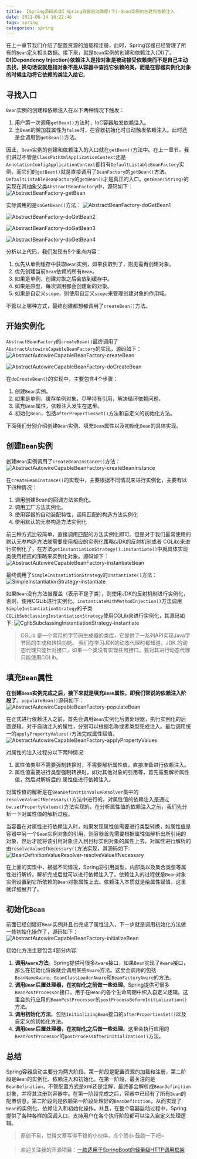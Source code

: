 ```yaml
---
title: 【Spring源码阅读】Spring容器启动原理(下)-Bean实例的创建和依赖注入
date: 2021-06-14 10:22:46
tags: spring
categories: spring
---
```


在上一章节我们介绍了配置资源的加载和注册，此时，Spring容器已经管理了所有的`Bean`定义相关数据。接下来，就是`Bean`实例的创建和依赖注入(DI)了。**DI(Dependency Injection)依赖注入是指对象是被动接受依赖类而不是自己主动去找，换句话说就是指对象不是从容器中查找它依赖的类，而是在容器实例化对象的时候主动将它依赖的类注入给它**。

<!--more-->

## 寻找入口

`Bean`实例的创建和依赖注入在以下两种情况下触发：

1. 用户第一次调用`getBean()`方法时，IoC容器触发依赖注入。
2. 当`Bean`的懒加载属性为`false`时，在容器初始化时自动触发依赖注入。此时还是会调用到`getBean()`方法。

因此，`Bean`实例的创建和依赖注入的入口就在`getBean()`方法中。在上一章节，我们讲过不管是`ClassPathXmlApplicationContext`还是`AnnotationConfigApplicationContext`都持有`DefaultListableBeanFactory`实例。而它们的`getBean()`就是直接调用了`BeanFactory`的`getBean()`方法。`DefaultListableBeanFactory`的`getBean()`才是真正的入口。`getBean(String)`的实现在其抽象父类`AbstractBeanFactory`中，源码如下：
![AbstractBeanFactory-getBean](https://chentianming11.github.io/images/spring/di/AbstractBeanFactory-getBean.png)

实际调用的是`doGetBean()`方法：
![AbstractBeanFactory-doGetBean1](https://chentianming11.github.io/images/spring/di/AbstractBeanFactory-doGetBean1.png)

![AbstractBeanFactory-doGetBean2](https://chentianming11.github.io/images/spring/di/AbstractBeanFactory-doGetBean2.png)

![AbstractBeanFactory-doGetBean3](https://chentianming11.github.io/images/spring/di/AbstractBeanFactory-doGetBean3.png)

![AbstractBeanFactory-doGetBean4](https://chentianming11.github.io/images/spring/di/AbstractBeanFactory-doGetBean4.png)

分析以上代码，我们发现有5个重点内容：

1. 优先从单例缓存中获取`Bean`实例，如果获取到了，则无需再创建对象。
2. 优先创建当前`Bean`依赖的所有`Bean`。
3. 如果是单例，创建对象之后会放到缓存中。
4. 如果是原型，每次调用都会创建新的对象。
5. 如果是自定义`scope`，则使用自定义`scope`来管理创建对象的作用域。

不管以上哪种方式，最终创建都想都调用了`createBean()`方法。

## 开始实例化

`AbstractBeanFactory`的`createBean()`最终调用了`AbstractAutowireCapableBeanFactory`的实现，源码如下：
![AbstractAutowireCapableBeanFactory-createBean](https://chentianming11.github.io/images/spring/di/AbstractAutowireCapableBeanFactory-createBean.png)

![AbstractAutowireCapableBeanFactory-doCreateBean](https://chentianming11.github.io/images/spring/di/AbstractAutowireCapableBeanFactory-doCreateBean.png)

在`doCreateBean()`的实现中，主要包含4个步骤：

1. 创建`Bean`实例。
2. 如果是单例，缓存单例对象，尽早持有引用，解决循环依赖问题。
3. 填充`Bean`属性，依赖注入发生在这里。
4. 初始化`Bean`，包括`afterPropertiesSet()`方法和自定义的初始化方法。

下面我们分别介绍创建`Bean`实例、填充`Bean`属性以及初始化`Bean`的具体实现。

## 创建`Bean`实例

创建`Bean`实例调用了`createBeanInstance()`方法：
![AbstractAutowireCapableBeanFactory-createBeanInstance](https://chentianming11.github.io/images/spring/di/AbstractAutowireCapableBeanFactory-createBeanInstance.png)

在`createBeanInstance()`的实现中，主要根据不同情况来进行实例化，主要有以下四种情况：

1. 调用创建Bean的回调方法实例化。
2. 调用工厂方法实例化。
3. 使用容器的自动装配特性，调用匹配的构造方法实例化
4. 使用默认的无参构造方法实例化

前三种方式比较简单，直接调用匹配的方法实例化即可。但是对于我们最常使用的默认无参构造方法就需要使用相应的实例化策略(JDK的反射机制或者 CGLib)来进行实例化了，在方法`getInstantiationStrategy().instantiate()`中就具体实现类使用相应的策略来实例化对象。源码如下：
![AbstractAutowireCapableBeanFactory-instantiateBean](https://chentianming11.github.io/images/spring/di/AbstractAutowireCapableBeanFactory-instantiateBean.png)

最终调用了`SimpleInstantiationStrategy`的`instantiate()`方法：
![SimpleInstantiationStrategy-instantiate](https://chentianming11.github.io/images/spring/di/SimpleInstantiationStrategy-instantiate.png)

如果`Bean`没有方法被覆盖（表示不是子类），则使用JDK的反射机制进行实例化，否则，使用CGLib进行实例化。`instantiateWithMethodInjection()`方法调用`SimpleInstantiationStrategy`的子类 `CGLibSubclassingInstantiationStrategy`使用CGLib来进行实例化，其源码如下:
![CglibSubclassingInstantiationStrategy-instantiate](https://chentianming11.github.io/images/spring/di/CglibSubclassingInstantiationStrategy-instantiate.png)

> CGLib 是一个常用的字节码生成器的类库，它提供了一系列API实现Java字节码的生成和转换功能。 我们在学习JDK的动态代理时都知道，JDK 的动态代理只能针对接口，如果一个类没有实现任何接口，要对其进行动态代理只能使用CGLib。

## 填充`Bean`属性

**在创建`Bean`实例完成之后，接下来就是填充`Bean`属性，即我们常说的依赖注入阶段了**。`populateBean()`源码如下：
![AbstractAutowireCapableBeanFactory-populateBean](https://chentianming11.github.io/images/spring/di/AbstractAutowireCapableBeanFactory-populateBean.png)

在正式进行依赖注入之前，首先会调用`Bean`实例化后置处理器，执行实例化的后置逻辑。对于自动注入的属性，分别可以根据名称或者类型完成注入。最后调用统一的`applyPropertyValues()`方法完成属性赋值。
![AbstractAutowireCapableBeanFactory-applyPropertyValues](https://chentianming11.github.io/images/spring/di/AbstractAutowireCapableBeanFactory-applyPropertyValues.png)

对属性的注入过程分以下两种情况:

1. 属性值类型不需要强制转换时，不需要解析属性值，直接准备进行依赖注入。
2. 属性值需要进行类型强制转换时，如对其他对象的引用等，首先需要解析属性值，然后对解析后的 属性值进行依赖注入。

对属性值的解析是在`BeanDefinitionValueResolver`类中的`resolveValueIfNecessary()`方法中进行的，对属性值的依赖注入是通过 `bw.setPropertyValues()`方法实现的，在分析属性值的依赖注入之前，我们先分析一下对属性值的解析过程。

当容器在对属性进行依赖注入时，如果发现属性值需要进行类型转换，如属性值是容器中另一个`Bean`实例对象的引用，则容器首先需要根据属性值解析出所引用的对象，然后才能将该引用对象注入到目标实例对象的属性上去，对属性进行解析的由`resolveValueIfNecessary()`方法实现，其源码如下:
![BeanDefinitionValueResolver-resolveValueIfNecessary](https://chentianming11.github.io/images/spring/di/BeanDefinitionValueResolver-resolveValueIfNecessary.png)

在上面的实现中，根据不同情况，Spring将引用类型，内部类以及集合类型等属性进行解析。解析完成后就可以进行依赖注入了。依赖注入的过程就是`Bean`对象实例设置到它所依赖的`Bean`对象属性上去。依赖注入本质就是给属性赋值，这里就详细展开了。

## 初始化`Bean`

前面已经创建好`Bean`实例并且也完成了属性注入，下一步就是调用初始化方法做一些初始化操作了，源码如下：
![AbstractAutowireCapableBeanFactory-initializeBean](https://chentianming11.github.io/images/spring/di/AbstractAutowireCapableBeanFactory-initializeBean.png)

初始化方法主要包含4部分内容:

1. **调用`Aware`方法**。Spring提供可很多`Aware`接口，如果`Bean`实现了`Aware`接口，那么在初始化阶段就会调用某些`Aware`方法。这里会调用的包括`BeanNameAware`、`BeanClassLoaderAware`和`BeanFactoryAware`的方法。
2. **调用`Bean`后置处理器，在初始化之前做一些处理**。Spring提供可很多`BeanPostProcessor`接口，用于在`Bean`的各个生命周期中织入自定义逻辑。这里会执行应用的`BeanPostProcessor`的`postProcessBeforeInitialization()`方法。
3. **调用初始化方法**。包括`InitializingBean`接口的`afterPropertiesSet()`以及自定义的初始化方法。
4.  **调用`Bean`后置处理器，在初始化之后做一些处理**。这里会执行应用的`BeanPostProcessor`的`postProcessAfterInitialization()`方法。

## 总结

Spring容器启动主要分为两大阶段，第一阶段是配置资源的加载和注册，第二阶段是`Bean`的实例化、依赖注入和初始化。在第一阶段，最关注的是`BeanDefinition`，不管配置方式是xml还是注解，最终都会解析成`BeanDefinition`对象，并将其注册到容器中。在第一阶段完成之后，容器中已经有了所有`Bean`的配置信息。第二阶段则是依赖第一阶段处理好的`BeanDefinition`，从而实现了`Bean`的实例化、依赖注入和初始化操作。并且，在整个容器启动过程中，Spring提供了各种各样的回调入口，支持用户在各个执行阶段都可以注入自定义处理逻辑。

> 原创不易，觉得文章写得不错的小伙伴，点个赞👍 鼓励一下吧~

> 欢迎关注我的开源项目：[一款适用于SpringBoot的轻量级HTTP调用框架](https://github.com/LianjiaTech/retrofit-spring-boot-starter)
